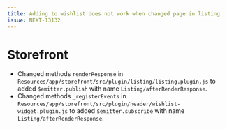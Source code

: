```yaml
---
title: Adding to wishlist does not work when changed page in listing
issue: NEXT-13132
---
```

# Storefront
* Changed methods `renderResponse` in `Resources/app/storefront/src/plugin/listing/listing.plugin.js` to added `$emitter.publish` with name `Listing/afterRenderResponse`.
* Changed methods `_registerEvents` in `Resources/app/storefront/src/plugin/header/wishlist-widget.plugin.js` to added `$emitter.subscribe` with name `Listing/afterRenderResponse`.
